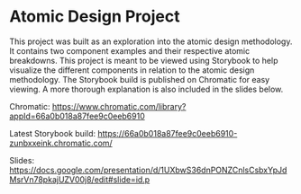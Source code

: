 # Atomic Design Project
This project was built as an exploration into the atomic design methodology. It contains two component examples and their respective atomic breakdowns. This project is meant to be viewed using Storybook to help visualize the different components in relation to the atomic design methodology. The Storybook build is published on Chromatic for easy viewing. A more thorough explanation is also included in the slides below.

Chromatic: https://www.chromatic.com/library?appId=66a0b018a87fee9c0eeb6910

Latest Storybook build: https://66a0b018a87fee9c0eeb6910-zunbxxeink.chromatic.com/

Slides: https://docs.google.com/presentation/d/1UXbwS36dnPONZCnlsCsbxYpJdMsrVn78pkajUZV00j8/edit#slide=id.p